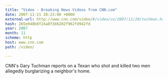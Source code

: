 ```yaml
---
title: "Video - Breaking News Videos from CNN.com"
date: 2007-11-21 20:23:00 +0000
external-url: http://www.cnn.com/video/#/video/us/2007/11/20/tuchman.houston.shooting.cnn
hash: 265e948b8f24a8f3b6202f962fd942fd
year: 2007
month: 11
scheme: http
host: www.cnn.com
path: /video/

---
```


CNN's Gary Tuchman reports on a Texan who shot and killed two men allegedly burglarizing a neighbor's home.
